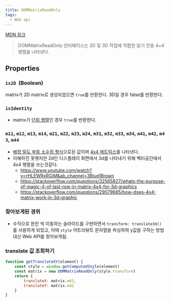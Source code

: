 ```yaml
---
title: DOMMatrixReadOnly
tags:
  - Web api
---
```


[MDN 링크](https://developer.mozilla.org/en-US/docs/Web/API/DOMMatrixReadOnly)

> DOMMatrixReadOnly 인터페이스는 2D 및 3D 작업에 적합한 읽기 전용 4×4 행렬을 나타낸다. 


## Properties

### `is2D`  (Boolean)
matrix가 2D matrix로 생성되었으면 `true`를 반환한다. 3D일 경우 false를 반환한다.


### `isIdentity`  
- matrix가 [단위 행렬](https://en.wikipedia.org/wiki/Identity_matrix)인 경우 `true`를 반환한다.


### `m11`, `m12`, `m13`, `m14`, `m21`, `m22`, `m23`, `m24`, `m31`, `m32`, `m33`, `m34`, `m41`, `m42`, `m43`, `m44`
- [배정 밀도 부동 소수점 형식](https://en.wikipedia.org/wiki/Double-precision_floating-point_format)으로된 값이며 [4x4 매트릭스](https://www.w3.org/TR/geometry-1/#DOMMatrix)를 나타낸다.
- 이해하진 못햇지만 2d인 디스플레이 화면에서 3d를 나타내기 위해 벡터공간에서 4x4 행렬을 쓰는것같다.
	- https://www.youtube.com/watch?v=rHLEWRxRGiM&ab_channel=3Blue1Brown
	- https://stackoverflow.com/questions/32565827/whats-the-purpose-of-magic-4-of-last-row-in-matrix-4x4-for-3d-graphics
	- https://stackoverflow.com/questions/29079685/how-does-4x4-matrix-work-in-3d-graphic



### 찾아보게된 경위
- 수직으로 한칸 씩 이동하는 슬라이드를 구현하면서 `transform: translate3d()` 를 사용하게 되었고, 이때 `style` 어트리뷰트 문자열을 파싱하여 y값을 구하는 방법대신 Web API를 찾아보게됨.


### translate 값 조회하기
```javascript
function getTranslateXY(element) {
    const style = window.getComputedStyle(element)
    const matrix = new DOMMatrixReadOnly(style.transform)
    return {
        translateX: matrix.m41,
        translateY: matrix.m42
    }
}
```
